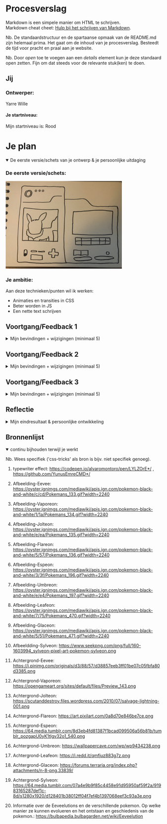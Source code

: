 # Procesverslag
Markdown is een simpele manier om HTML te schrijven.  
Markdown cheat cheet: [Hulp bij het schrijven van Markdown](https://github.com/adam-p/markdown-here/wiki/Markdown-Cheatsheet).

Nb. De standaardstructuur en de spartaanse opmaak van de README.md zijn helemaal prima. Het gaat om de inhoud van je procesverslag. Besteedt de tijd voor pracht en praal aan je website.

Nb. Door *open* toe te voegen aan een *details* element kun je deze standaard open zetten. Fijn om dat steeds voor de relevante stuk(ken) te doen.





## Jij

### Ontwerper:
Yarre Wille

#### Je startniveau:
Mijn startniveau is: Rood





# Je plan

<details open>
  <summary>De eerste versie/schets van je ontwerp & je persoonlijke uitdaging</summary>

  ### De eerste versie/schets:
  <img src="readme-images/eersteSchets.jpg" width="375px" alt="eerste versie/schets">


  ### Je ambitie: 
  Aan deze technieken/punten wil ik werken:
  - Animaties en transities in CSS
  - Beter worden in JS
  - Een nette text schrijven
 
</details>




## Voortgang/Feedback 1

<details>
  <summary>Mijn bevindingen + wijzigingen (minimaal 5)</summary>

  ### Bevinding 1:
  Ik was nog niet helemaal tevreden met mijn keuze voor het onderwerp. Eerst was ik van plan om te werken aan een tijdlijn en daarbij had ik Wario als idee. Maar ik merkte dat ik niet echt veel ideeen kon bedenken en dat ik al snel een beetje vast liep.

  #### oplossing:
  Uiteindelijk ben ik dan doorgegaan met het idee van de Eevee. Zelf ken ik de pokemon namelijk wel maar niet helemaal de werking. Het leek mij dus wel intressant om hier mee door te gaan. Ook vind ik de basis van  dit ontwerp een stuk beter om mee te werken. 



  ### Bevinding 2:
  Ik had eigenlijk twee ideeen waar ik mee bezig was en niet echt een keuze tussen kon maken. Het eerste idee was een Pokedex waar alle informaatie over de verschillende Eevee gezien kan worden en de gebruiker door middel van de knoppen kan navigeren en geinformeerd kan worden. Na een beetje onderzoek was ik er achter gekomen dat in de originele game's van Pokemon de Eevee als eerste gevonden kan worden in een bepaald huis in een bepaalde stad. Ook zijn er verschillende evoluties van Eevee bijgekomen over de jaren heen. Bijna elke generatie van de games introduceerd wel een nieuwe soort. Het leek mij intressant om op elke etage of kamer van dat gebouw dus een andere generatie of soort Eevee te laten zien.

  #### oplossing:
  Na de feefback ronden werd het duidelijk dat het doel van het gekozen onderwerp is om mensen iets uit te leggen waar ze niets over weten. En hoewel de Pokedex niet al te origineel is is het wel erg duidelijk en overzichtelijk. Ik heb er daarom voor gekozen om met dit idee verder te gaan en misschien later nog andere onderdelen van het tweede idee toe te voegen aan mijn ontwerp.


</details>




## Voortgang/Feedback 2

<details>
  <summary>Mijn bevindingen + wijzigingen (minimaal 5)</summary>
  
  ### Bevinding 1:
  Ik had nog niet echt geexperimenteerd met verschillende fonts. De fonts werden ook niet goed getoond op GitHub. Hierdoor was het gevoel van de pokedex nog niet helemaal echt. Het voelt gelijk heel erg als een work in proces als er nog niet een passende typografie in staat.

  #### oplossing:
  Ik heb wat onderzoek gedaan naar verschillende fonts en gekeken wat pokemon voor de pokedex gebruikt en inspiratie gehaald van de Nintendo Gameboy. Hier door heb ik twee font kunnen uitkiezen die ik nu gebruik in mijn ontwerp. Dit is een pixel art font voor de text in het scherm en voor de buttons heb ik Futura Bold Italc gebruikt. Voor de manier van toepassen in de code heb ik @font-face gebruikt. Boven in de css heb ik alle fonts neergezet en later op de juiste plekken gebruikt.



  ### Bevinding 2:
  In mijn ontwerp had ik wel al buttons met inetractie alleen deze hadden geen states en hadden geen feedback. Hierdoor was dit gelijk ook nog niet passend bij het ontwerp. 

  #### oplossing:
  Gelijk ben ik aan de slag gegaan om een active state te gebruiken bij de buttons. Ik had namelijk al wel een idee hoe ik van plan was om de states weer te geven. Het moest namelijk gaan lijken op een oude gamepad zoals de Nintendo Gamboy of een andere console. Het lijk namelijk net alsof de Pokedex uit de eerste Generatie hier namelijk ook veel inspiratie vandaan heeft gehaald.



  ### Bevinding 3:
  De structuur van mijn site was nog niet op alle punten optimaal. De hoofd-content van de pagina stond namelijk nog niet in een main en ik had ook nog geen header. Verder had ik wel al goed de informatie in sections en de Divs alleen gebruikt voor het stijlen van mijn ontwerp.

  #### oplossing:
  Ik ben door mijn code gegaan om een overzicht te maken van wat er nog veranderd moest worden en wat er netter uit kon zien. Zo heb ik gelijk de belangrijkste dingen aangepast zoals het gebruiken van een Main. 



  ### Bevinding 4:
  Het commentaar in mijn CSS kon nog duidelijker en ook meer. Ik had namelijk wel al op sommige delen aangegeven waar de CSS voor was. Maar dit had ik eigenlijk alleen gedaan zodat het duidelijk was voor mijzelf. Als ik iemand anders er naar liet kijken was het nogsteeds onduidelijk. Ook kon ik nog wel meer commentaar geven per sectie of onderdeel van de pagina.

  #### oplossing:
  Ik ben begonnen met het geven van commentaar in de CSS. En ik ga nu ook elke keer als ik meer code heb geschreven kijken og het nog wel overzichtelijk is of dat er meer commentaar bij kan staan.



  ### Bevinding 5:
  De volgorde van de CSS properties zijn vaak nog niet al te duidelijk. Er werd aangegeven dat iedereen hier zo zijn eigen manier bvoor heeft en dat het best random kan staan. Maar alsnog is het voor overzicht en werkflow wel handig om bepaalde dingen zoals groote of kleur bij elkaar te zetten om dit consistent te doen. 

  #### oplossing:
  Het vooral duidelijk maken voor mijzelf. Veel had ik al wel gegroepeerd maar alsnog kon het een stuk netter. Dus de padding, margin en border properties bij elkaar, kleur bij elkaar, positie bij elkaar, etc. En ook zorgen dat de volgorde vaak het zelfde is. Dus als ik een h1 aanspreek om dan eerste te beginnen met groote dan kleur, etc.



  ### Bevinding 5: 
  Nog geen bronvermelding. 

  #### oplossing:
  Wel de bronnen vermelden.



  ### To-Do na Feedback:
  -Header aanpassen, kijken naar stijl en text.
  -Responsive optimaliseren.
  -Kijken naar goede fonts
  -Nog even kijken naar het contrast.
  -Kijken naar de navigatie met het keyboard, Hoe kan ik ook terug via een keyboard.
  -States van de buttons maken.
  -Aanmaken van een goede structuur, Header main en footer etc.
  -Benaming van CSS selectoren beter. 
  -Meer comments in de code zodat het overzichtelijk word voor mijzelf maar ook voor andere.
  -Kijken naar de volgorde binnen de CSS.

  -Body background veranderen bij het gebruik van de buttons. Naar volgende Eevee moet ook een ander thema zijn. 
  -Text voor de informatie veranderen bij het gebruik van de buttons. Elke keer nieuwe info over de type van de Pokemon.


</details>



## Voortgang/Feedback 3

<details>
  <summary>Mijn bevindingen + wijzigingen (minimaal 5)</summary>
  
  ### Bevinding 1:
  Omschrijving van wat er nog niet orde was (tekst en afbeeding(en)).

  #### oplossing:
  Beschrijving hoe je het hebt hebt opgelost of als het niet gelukt is hoe je het zou oplossen (tekst en afbeeding(en)).



  ### Bevinding 2:
  Omschrijving van wat er nog niet orde was (tekst en afbeeding(en)).

  #### oplossing:
  Beschrijving hoe je het hebt hebt opgelost of als het niet gelukt is hoe je het zou oplossen (tekst en afbeeding(en)).



  ### Bevinding 3:
  ...

</details>




## Reflectie

<details>
  <summary>Mijn eindresultaat & persoonlijke ontwikkeling</summary>

  ### Je uitkomst - karakteristiek screenshot(s):
  <img src="readme-images/dummy-plaatje.jpg" width="375px" alt="final ontwerp">


  ### Dit ging goed/Heb ik geleerd: 
  Korte omschrijving met plaatje(s)

  <img src="readme-images/dummy-plaatje.jpg" width="375px" alt="top">


  ### Dit was lastig/Is niet gelukt:
  Korte omschrijving met plaatje(s)

  <img src="readme-images/dummy-plaatje.jpg" width="375px" alt="bummer">
</details>





## Bronnenlijst

<details open>
<summary>continu bijhouden terwijl je werkt</summary>

Nb. Wees specifiek ('css-tricks' als bron is bijv. niet specifiek genoeg).

1. typewriter effect: https://codepen.io/alvaromontoro/pen/LYLZOrE*/ , https://github.com/YunusEmreCMD*/

2. Afbeelding-Eevee: https://oyster.ignimgs.com/mediawiki/apis.ign.com/pokemon-black-and-white/c/cd/Pokemans_133.gif?width=2240
3. Afbeelding-Vaporeon: https://oyster.ignimgs.com/mediawiki/apis.ign.com/pokemon-black-and-white/1/1a/Pokemans_134.gif?width=2240
4. Afbeelding-Jolteon: https://oyster.ignimgs.com/mediawiki/apis.ign.com/pokemon-black-and-white/e/ea/Pokemans_135.gif?width=2240
5. Afbeelding-Flareon: https://oyster.ignimgs.com/mediawiki/apis.ign.com/pokemon-black-and-white/5/57/Pokemans_136.gif?width=2240
6. Afbeelding-Espeon: https://oyster.ignimgs.com/mediawiki/apis.ign.com/pokemon-black-and-white/3/3f/Pokemans_196.gif?width=2240
7. Afbeelding-Umbreon: https://oyster.ignimgs.com/mediawiki/apis.ign.com/pokemon-black-and-white/e/e4/Pokemans_197.gif?width=2240
8. Afbeelding-Leafeon: https://oyster.ignimgs.com/mediawiki/apis.ign.com/pokemon-black-and-white/7/75/Pokemans_470.gif?width=2240
9. Afbeelding-Glaceon: https://oyster.ignimgs.com/mediawiki/apis.ign.com/pokemon-black-and-white/5/51/Pokemans_471.gif?width=2240
10. Afbeeldding-Sylveon: https://www.seekpng.com/png/full/160-1603994_sylveon-pixel-art-pokemon-sylveon.png

11. Achtergrond-Eevee: https://i.pinimg.com/originals/d3/88/57/d38857eeb3ff01be07c05fbfa80d3385.png
12. Achtergrond-Vaporeon: https://opengameart.org/sites/default/files/Preview_143.png
13. Achtergrond-Jolteon: https://scutanddestroy.files.wordpress.com/2010/07/salvage-lightning-001.png
14. Achtergrond-Flareon: https://art.pixilart.com/0a8d70e846be7ce.png
15. Achtergrond-Espeon: https://64.media.tumblr.com/8d3eb4fd81387f1bcad099506a56b81b/tumblr_pozgapU0yK1tlgv32o1_540.png
16. Achtergrond-Umbreon: https://wallpapercave.com/wp/wp9434238.png
17. Achtergrond-Leafeon: https://i.redd.it/qmfjuz883g7z.png
18. Achtergrond-Glaceon: https://forums.terraria.org/index.php?attachments/n-8-png.33839/
19. Achtergrond-Sylveon: https://64.media.tumblr.com/07a4e9b9f85c4458e91d95950af59f2a/91983165287def1c-8d/s1280x1920/d128401b38012ff04f7ef4b1397068eef3c93a3e.png

20. Informatie over de Eeveelutions en de verschillende pokemon. Op welke manier ze kunnen evolueren en het ontstaan en geschiedenis van de pokemon.: https://bulbapedia.bulbagarden.net/wiki/Eeveelution





</details>